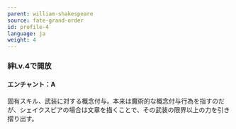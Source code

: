 ```yaml
---
parent: william-shakespeare
source: fate-grand-order
id: profile-4
language: ja
weight: 4
---
```


### 絆Lv.4で開放

#### エンチャント：A

固有スキル、武装に対する概念付与。本来は魔術的な概念付与行為を指すのだが、シェイクスピアの場合は文章を描くことで、その武装の限界以上の力を引き摺り出す。
